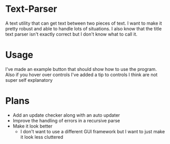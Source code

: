 # Text-Parser
A text utility that can get text between two pieces of text. I want to make it pretty robust and able to handle lots of situations. I also know that the title text parser isn't exactly correct but I don't know what to call it.
# Usage
I've made an example button that should show how to use the program. Also if you hover over controls I've added a tip to controls I think are not super self explanatory
# Plans
* Add an update checker along with an auto updater
* Improve the handling of errors in a recursive parse
* Make it look better
  * I don't want to use a different GUI framework but I want to just make it look less cluttered

